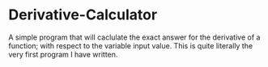 # Derivative-Calculator
A simple program that will caclulate the exact answer for the derivative of a function; with respect to the variable input value.
This is quite literally the very first program I have written.
